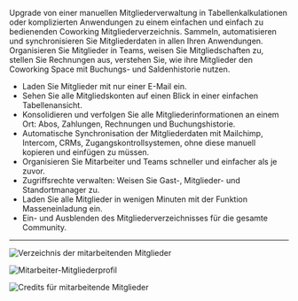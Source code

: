 Upgrade von einer manuellen Mitgliederverwaltung in Tabellenkalkulationen oder komplizierten Anwendungen zu einem einfachen und einfach zu bedienenden Coworking Mitgliederverzeichnis. Sammeln, automatisieren und synchronisieren Sie Mitgliederdaten in allen Ihren Anwendungen. Organisieren Sie Mitglieder in Teams, weisen Sie Mitgliedschaften zu, stellen Sie Rechnungen aus, verstehen Sie, wie ihre Mitglieder den Coworking Space mit Buchungs- und Saldenhistorie nutzen.

- Laden Sie Mitglieder mit nur einer E-Mail ein.
- Sehen Sie alle Mitgliedskonten auf einen Blick in einer einfachen Tabellenansicht.
- Konsolidieren und verfolgen Sie alle Mitgliederinformationen an einem Ort: Abos, Zahlungen, Rechnungen und Buchungshistorie.
- Automatische Synchronisation der Mitgliederdaten mit Mailchimp, Intercom, CRMs, Zugangskontrollsystemen, ohne diese manuell kopieren und einfügen zu müssen.
- Organisieren Sie Mitarbeiter und Teams schneller und einfacher als je zuvor.
- Zugriffsrechte verwalten: Weisen Sie Gast-, Mitglieder- und Standortmanager zu.
- Laden Sie alle Mitglieder in wenigen Minuten mit der Funktion Masseneinladung ein.
- Ein- und Ausblenden des Mitgliederverzeichnisses für die gesamte Community.

---

![Verzeichnis der mitarbeitenden Mitglieder](https://d7ccq1i35b0cj.cloudfront.net/andcards-directory-members-light-en-1920-1200.png)

![Mitarbeiter-Mitgliederprofil](https://d7ccq1i35b0cj.cloudfront.net/andcards-directory-user-main-light-en-1920-1200.png)

![Credits für mitarbeitende Mitglieder](https://d7ccq1i35b0cj.cloudfront.net/andcards-directory-credits-light-en-1920-1200.png)
